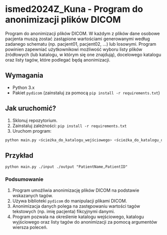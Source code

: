 # ismed2024Z_Kuna - Program do anonimizacji plików DICOM

Program do anonimizacji plików DICOM. W każdym z plików dane osobowe pacjenta muszą zostać zastąpione wartościami generowanymi według zadanego schematu (np. pacjent01, pacjent02, …) lub losowymi. Program powinien zapewniać użytkownikowi możliwość wyboru listy plików źródłowych (lub katalogu, w którym się one znajdują), docelowego katalogu oraz listy tagów, które podlegać będą anonimizacji. 

## Wymagania

- Python 3.x
- Pakiet `pydicom` (zainstaluj za pomocą `pip install -r requirements.txt`)

## Jak uruchomić?

1. Sklonuj repozytorium.
2. Zainstaluj zależności: `pip install -r requirements.txt`
3. Uruchom program:

```bash
python main.py <ścieżka_do_katalogu_wejściowego> <ścieżka_do_katalogu_docelowego>  <tagi_do_anonimizacji>
```
## Przykład
```
python main.py ./input ./output "PatientName,PatientID"
```

### Podsumowanie

1. Program umożliwia anonimizację plików DICOM na podstawie wskazanych tagów.
2. Używa biblioteki `pydicom` do manipulacji plikami DICOM.
3. Anonimizacja danych polega na zastępowaniu wartości tagów tekstowych (np. imię pacjenta) fikcyjnymi danymi.
4. Program pozwala na określenie katalogu wejściowego, katalogu wyjściowego oraz listy tagów do anonimizacji za pomocą argumentów wiersza poleceń.

